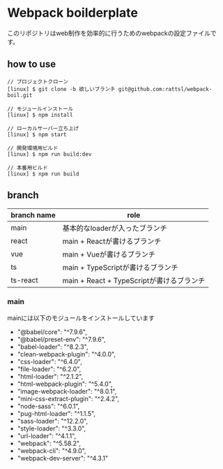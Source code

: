 # Webpack boilderplate

このリポジトリはweb制作を効率的に行うためのwebpackの設定ファイルです。

## how to use

```
// プロジェクトクローン
[linux] $ git clone -b 欲しいブランチ git@github.com:rattsl/webpack-boil.git

// モジュールインストール
[linux] $ npm install

```

```
// ローカルサーバー立ち上げ
[linux] $ npm start

// 開発環境用ビルド
[linux] $ npm run build:dev

// 本番用ビルド
[linux] $ npm run build
```

## branch

| branch name |  role  |
| ---- | ---- |
|  main  |  基本的なloaderが入ったブランチ  |
|  react  |  main + Reactが書けるブランチ  |
|  vue  |  main + Vueが書けるブランチ  |
|  ts  |  main + TypeScriptが書けるブランチ  |
|  ts-react  |  main + React + TypeScriptが書けるブランチ  |

### main

mainには以下のモジュールをインストールしています

-  "@babel/core": "^7.9.6",
-  "@babel/preset-env": "^7.9.6",
-  "babel-loader": "^8.2.3",
-  "clean-webpack-plugin": "^4.0.0",
-  "css-loader": "^6.4.0",
-  "file-loader": "^6.2.0",
-  "html-loader": "^2.1.2",
-  "html-webpack-plugin": "^5.4.0",
-  "image-webpack-loader": "^8.0.1",
-  "mini-css-extract-plugin": "^2.4.2",
-  "node-sass": "^6.0.1",
-  "pug-html-loader": "^1.1.5",
-  "sass-loader": "^12.2.0",
-  "style-loader": "^3.3.0",
-  "url-loader": "^4.1.1",
-  "webpack": "^5.58.2",
-  "webpack-cli": "^4.9.0",
-  "webpack-dev-server": "^4.3.1"